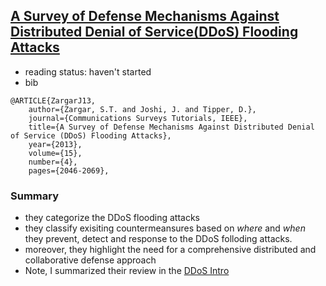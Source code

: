 [A Survey of Defense Mechanisms Against Distributed Denial of Service(DDoS) Flooding Attacks](http://ieeexplore.ieee.org/xpl/articleDetails.jsp?arnumber=6489876)
---

- reading status: haven't started
- bib
```
@ARTICLE{ZargarJ13, 
    author={Zargar, S.T. and Joshi, J. and Tipper, D.}, 
    journal={Communications Surveys Tutorials, IEEE}, 
    title={A Survey of Defense Mechanisms Against Distributed Denial of Service (DDoS) Flooding Attacks}, 
    year={2013}, 
    volume={15}, 
    number={4}, 
    pages={2046-2069},
```

### Summary
- they categorize the DDoS flooding attacks 
- they classify exisiting countermeansures based on *where* and *when* they prevent, detect and response to the DDoS folloding attacks.
- moreover, they highlight the need for a comprehensive distributed and collaborative defense approach
- Note, I summarized their review in the [DDoS Intro]()
